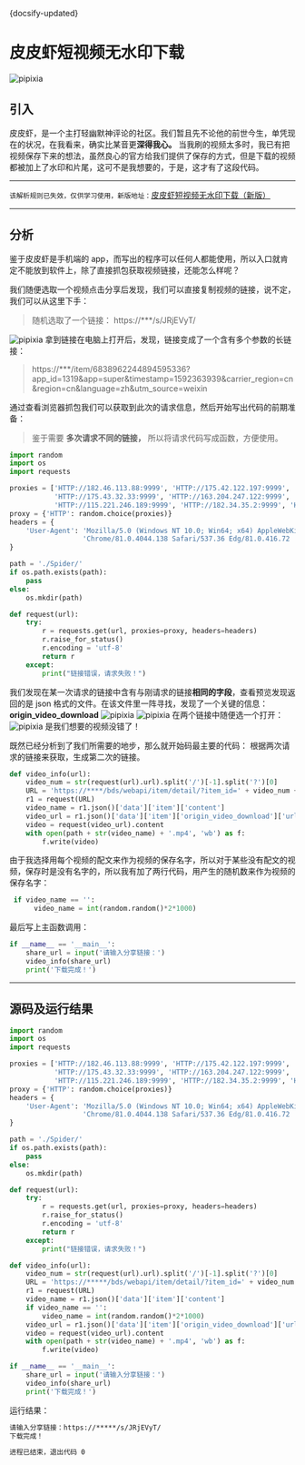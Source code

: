 {docsify-updated}

# 皮皮虾短视频无水印下载

![pipixia](\img\pipixia.png)

## 引入

皮皮虾，是一个主打轻幽默神评论的社区。我们暂且先不论他的前世今生，单凭现在的状况，在我看来，确实比某音更**深得我心。**
当我刷的视频太多时，我已有把视频保存下来的想法，虽然良心的官方给我们提供了保存的方式，但是下载的视频都被加上了水印和片尾，这可不是我想要的，于是，这才有了这段代码。

---

`该解析规则已失效，仅供学习使用，新版地址：`[皮皮虾短视频无水印下载（新版）](/Python/网络爬虫/案例/皮皮虾短视频无水印下载（新版）)

---

## 分析

鉴于皮皮虾是手机端的 app，而写出的程序可以任何人都能使用，所以入口就肯定不能放到软件上，除了直接抓包获取视频链接，还能怎么样呢？

我们随便选取一个视频点击分享后发现，我们可以直接复制视频的链接，说不定，我们可以从这里下手：

> 随机选取了一个链接： https://\*\*\*/s/JRjEVyT/

![pipixia](\img\pipixia1.jpg)
拿到链接在电脑上打开后，发现，链接变成了一个含有多个参数的长链接：

> https://\*\*\*/item/6838962244894595336?app_id=1319&app=super&timestamp=1592363939&carrier_region=cn&region=cn&language=zh&utm_source=weixin

通过查看浏览器抓包我们可以获取到此次的请求信息，然后开始写出代码的前期准备：

> 鉴于需要 **多次请求不同的链接，** 所以将请求代码写成函数，方便使用。

```python
import random
import os
import requests

proxies = ['HTTP://182.46.113.88:9999', 'HTTP://175.42.122.197:9999', 'HTTP://118.212.106.160:9999',
           'HTTP://175.43.32.33:9999', 'HTTP://163.204.247.122:9999', 'HTTP://115.218.0.69:9000',
           'HTTP://115.221.246.189:9999', 'HTTP://182.34.35.2:9999', 'HTTP://182.92.113.148:8118']
proxy = {'HTTP': random.choice(proxies)}
headers = {
    'User-Agent': 'Mozilla/5.0 (Windows NT 10.0; Win64; x64) AppleWebKit/537.36 (KHTML, like Gecko) '
                  'Chrome/81.0.4044.138 Safari/537.36 Edg/81.0.416.72 '
}

path = './Spider/'
if os.path.exists(path):
    pass
else:
    os.mkdir(path)

def request(url):
    try:
        r = requests.get(url, proxies=proxy, headers=headers)
        r.raise_for_status()
        r.encoding = 'utf-8'
        return r
    except:
        print("链接错误，请求失败！")
```

我们发现在某一次请求的链接中含有与刚请求的链接**相同的字段**，查看预览发现返回的是 json 格式的文件。在该文件里一阵寻找，发现了一个关键的信息：**origin_video_download**
![pipixia](\img\pipixia2.png)
![pipixia](\img\pipixia3.png)
在两个链接中随便选一个打开：
![pipixia](\img\pipixia4.png)
是我们想要的视频没错了！

既然已经分析到了我们所需要的地步，那么就开始码最主要的代码：
根据两次请求的链接来获取，生成第二次的链接。

```python
def video_info(url):
    video_num = str(request(url).url).split('/')[-1].split('?')[0]
    URL = 'https://****/bds/webapi/item/detail/?item_id=' + video_num + '&source=share'
    r1 = request(URL)
    video_name = r1.json()['data']['item']['content']
    video_url = r1.json()['data']['item']['origin_video_download']['url_list'][1]['url']
    video = request(video_url).content
    with open(path + str(video_name) + '.mp4', 'wb') as f:
        f.write(video)
```

由于我选择用每个视频的配文来作为视频的保存名字，所以对于某些没有配文的视频，保存时是没有名字的，所以我有加了两行代码，用产生的随机数来作为视频的保存名字：

```python
 if video_name == '':
      video_name = int(random.random()*2*1000)
```

最后写上主函数调用：

```python
if __name__ == '__main__':
    share_url = input('请输入分享链接：')
    video_info(share_url)
    print('下载完成！')
```

---

## 源码及运行结果

```python
import random
import os
import requests

proxies = ['HTTP://182.46.113.88:9999', 'HTTP://175.42.122.197:9999', 'HTTP://118.212.106.160:9999',
           'HTTP://175.43.32.33:9999', 'HTTP://163.204.247.122:9999', 'HTTP://115.218.0.69:9000',
           'HTTP://115.221.246.189:9999', 'HTTP://182.34.35.2:9999', 'HTTP://182.92.113.148:8118']
proxy = {'HTTP': random.choice(proxies)}
headers = {
    'User-Agent': 'Mozilla/5.0 (Windows NT 10.0; Win64; x64) AppleWebKit/537.36 (KHTML, like Gecko) '
                  'Chrome/81.0.4044.138 Safari/537.36 Edg/81.0.416.72 '
}

path = './Spider/'
if os.path.exists(path):
    pass
else:
    os.mkdir(path)

def request(url):
    try:
        r = requests.get(url, proxies=proxy, headers=headers)
        r.raise_for_status()
        r.encoding = 'utf-8'
        return r
    except:
        print("链接错误，请求失败！")

def video_info(url):
    video_num = str(request(url).url).split('/')[-1].split('?')[0]
    URL = 'https://*****/bds/webapi/item/detail/?item_id=' + video_num + '&source=share'
    r1 = request(URL)
    video_name = r1.json()['data']['item']['content']
    if video_name == '':
        video_name = int(random.random()*2*1000)
    video_url = r1.json()['data']['item']['origin_video_download']['url_list'][1]['url']
    video = request(video_url).content
    with open(path + str(video_name) + '.mp4', 'wb') as f:
        f.write(video)

if __name__ == '__main__':
    share_url = input('请输入分享链接：')
    video_info(share_url)
    print('下载完成！')
```

运行结果：

```bash
请输入分享链接：https://*****/s/JRjEVyT/
下载完成！

进程已结束，退出代码 0
```

